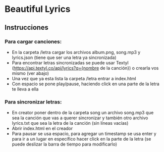 # Beautiful Lyrics

## Instrucciones

### Para cargar canciones:
- En la carpeta /letra cargar los archivos album.png, song.mp3 y lyrics.json (tiene que ser una letra ya sincronizada)
- Para encontrar letras sincronizadas se puede usar Textyl (https://api.textyl.co/api/lyrics?q={nombre de la canción}) o crearla vos mismo (ver abajo)
- Una vez que ya esta lista la carpeta /letra entrar a index.html
- Con espacio se pone play/pause, haciendo click en una parte de la letra te lleva a ella

### Para sincronizar letras:
- En creator poner dentro de la carpeta song un archivo song.mp3 que sea la canción que vas a querer sincronizar y también otro archivo lyrics.txt que sea la letra de la canción (sin líneas vacías)
- Abrir index.html en el creador
- Para pausar se usa espacio, para agregar un timestamp se usa enter y para ir a un lugar en específico hacer click en la parte de la letra (se puede deslizar la barra de tiempo para modificarlo)